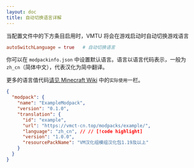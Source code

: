 ```yaml
---
layout: doc
title: 自动切换语言详解
---
```


当配置文件中的下方条目启用时，VMTU 将会在游戏启动时自动切换游戏语言

```toml
autoSwitchLanguage = true   # 自动切换语言
```

你可以在 `modpackinfo.json` 中设置默认语言。语言以语言代码表示，一般为`zh_cn`（简体中文），代表汉化为简中翻译。

更多的语言值代码[请见 Minecraft Wiki](https://zh.minecraft.wiki/w/%E8%AF%AD%E8%A8%80) 中的`实际使用`一栏。

```json
{
  "modpack": {
    "name": "ExampleModpack",
    "version": "0.1.0",
    "translation": {
      "id": "example",
      "url": "https://vmct-cn.top/modpacks/example/",
      "language": "zh_cn", // // [!code highlight]
      "version": "1.0.0",
      "resourcePackName": "VM汉化组模组汉化包1.19及以上"
    }
  }
}
```